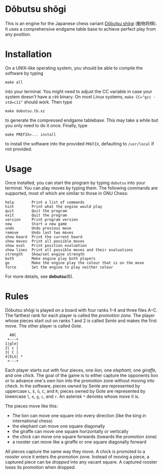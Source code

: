 Dōbutsu shōgi
=============

This is an engine for the Japanese chess variant
[Dōbutsu shōgi]&#x20;(動物将棋).  It uses a comprehensive endgame table
base to achieve perfect play from any position.

Installation
============

On a UNIX-like operating system, you should be able to compile the
software by typing

    make all

into your terminal.  You might need to adjust the CC variable in case
your system doesn't have a `c99` binary.  On most Linux systems,
`make CC="gcc -std=c11"` should work.  Then type

    make dobutsu.tb.xz

to generate the compressed endgame tablebase.  This may take a while but
you only need to do it once.  Finally, type

    make PREFIX=... install

to install the software into the provided `PREFIX`, defaulting to
`/usr/local` if not provided.

Usage
=====

Once installed, you can start the program by typing `dobutsu` into your
terminal.  You can play moves by typing them.  The following commands
are supported, most of which are similar to those in GNU Chess:

    help        Print a list of commands
    hint        Print what the engine would play
    quit        Quit the program
    exit        Quit the program
    version     Print program version
    new         Start a new game
    undo        Undo previous move
    remove      Undo last two moves
    show board  Print the current board
    show moves  Print all possible moves
    show eval   Print position evaluation
    show lines  Print all possible moves and their evaluations
    strength    Show/set engine strength
    both        Make engine play both players
    go          Make the engine play the colour that is on the move
    force       Set the engine to play neither colour

For more details, see **dobutsu**(6).

Rules
=====

Dōbutsu shōgi is played on a board with four ranks 1–4 and three files
A–C.  The farthest rank for each player is called the *promotion zone.*
The player whose pieces start out on ranks 1 and 2 is called *Sente* and
makes the first move.  The other player is called *Gote.*

      ABC
     +---+
    1|gle|
    2| c |
    3| C |
    4|ELG| *
     +---+

Each player starts out with four pieces, one *lion,* one *elephant,* one
*giraffe,* and one *chick.*  The goal of the game is to either capture
the opponents lion or to advance one's own lion into the promotion zone
without moving into check.  In the software, pieces owned by Sente are
represented by uppercase `L`, `E`, `G`, `C`, and `R`; pieces owned by
Gote are represented by lowercase `l`, `e`, `g`, `c`, and `r`.  An
asterisk `*` denotes whose move it is.

The pieces move like this:

* The lion can move one square into every direction (like the king in
  international chess)
* the elephant can move one square diagonally
* the giraffe can move one square horizontally or vertically
* the chick can move one square forwards (towards the promotion zone)
* a rooster can move like a giraffe or one square diagonally forward

All pieces capture the same way they move.  A chick is promoted to a
*rooster* once it enters the promotion zone.  Instead of moving a piece,
a captured piece can be *dropped* into any vacant square.  A captured
rooster loses its promotion when dropped.

[Dōbutsu shōgi]: https://en.wikipedia.org/wiki/D%C5%8Dbutsu_sh%C5%8Dgi
